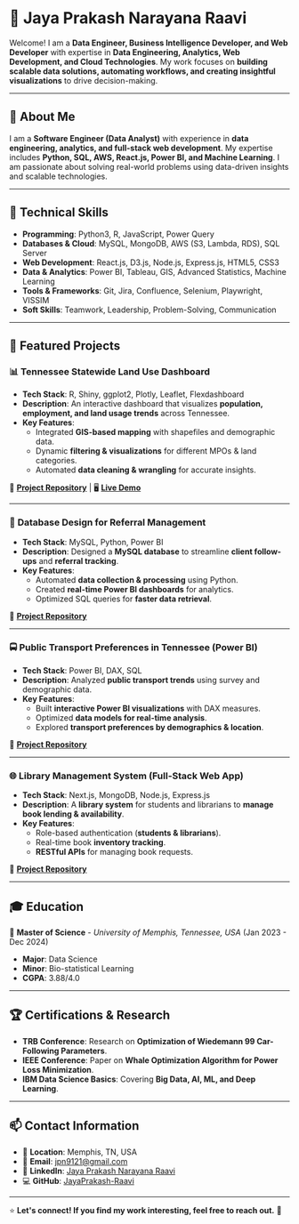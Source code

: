 # 🌟 Jaya Prakash Narayana Raavi

Welcome! I am a **Data Engineer, Business Intelligence Developer, and Web Developer** with expertise in **Data Engineering, Analytics, Web Development, and Cloud Technologies**. My work focuses on **building scalable data solutions, automating workflows, and creating insightful visualizations** to drive decision-making.

---

## 📌 About Me
I am a **Software Engineer (Data Analyst)** with experience in **data engineering, analytics, and full-stack web development**. My expertise includes **Python, SQL, AWS, React.js, Power BI, and Machine Learning**. I am passionate about solving real-world problems using data-driven insights and scalable technologies.

---

## 🚀 Technical Skills
- **Programming**: Python3, R, JavaScript, Power Query
- **Databases & Cloud**: MySQL, MongoDB, AWS (S3, Lambda, RDS), SQL Server
- **Web Development**: React.js, D3.js, Node.js, Express.js, HTML5, CSS3
- **Data & Analytics**: Power BI, Tableau, GIS, Advanced Statistics, Machine Learning
- **Tools & Frameworks**: Git, Jira, Confluence, Selenium, Playwright, VISSIM
- **Soft Skills**: Teamwork, Leadership, Problem-Solving, Communication

---

## 📂 Featured Projects

### 📊 **Tennessee Statewide Land Use Dashboard**
- **Tech Stack**: R, Shiny, ggplot2, Plotly, Leaflet, Flexdashboard
- **Description**: An interactive dashboard that visualizes **population, employment, and land usage trends** across Tennessee.
- **Key Features**:
  - Integrated **GIS-based mapping** with shapefiles and demographic data.
  - Dynamic **filtering & visualizations** for different MPOs & land categories.
  - Automated **data cleaning & wrangling** for accurate insights.

🔗 **[Project Repository](#)** | 🖥 **[Live Demo](#)**

---

### 📌 **Database Design for Referral Management**
- **Tech Stack**: MySQL, Python, Power BI
- **Description**: Designed a **MySQL database** to streamline **client follow-ups** and **referral tracking**.
- **Key Features**:
  - Automated **data collection & processing** using Python.
  - Created **real-time Power BI dashboards** for analytics.
  - Optimized SQL queries for **faster data retrieval**.

🔗 **[Project Repository](#)**

---

### 🚍 **Public Transport Preferences in Tennessee (Power BI)**
- **Tech Stack**: Power BI, DAX, SQL
- **Description**: Analyzed **public transport trends** using survey and demographic data.
- **Key Features**:
  - Built **interactive Power BI visualizations** with DAX measures.
  - Optimized **data models for real-time analysis**.
  - Explored **transport preferences by demographics & location**.

🔗 **[Project Repository](#)**

---

### 🌐 **Library Management System (Full-Stack Web App)**
- **Tech Stack**: Next.js, MongoDB, Node.js, Express.js
- **Description**: A **library system** for students and librarians to **manage book lending & availability**.
- **Key Features**:
  - Role-based authentication (**students & librarians**).
  - Real-time book **inventory tracking**.
  - **RESTful APIs** for managing book requests.

🔗 **[Project Repository](#)**

---

## 🎓 Education
📍 **Master of Science** - *University of Memphis, Tennessee, USA* (Jan 2023 - Dec 2024)  
- **Major**: Data Science  
- **Minor**: Bio-statistical Learning  
- **CGPA**: 3.88/4.0  

---

## 🏆 Certifications & Research
- **TRB Conference**: Research on **Optimization of Wiedemann 99 Car-Following Parameters**.
- **IEEE Conference**: Paper on **Whale Optimization Algorithm for Power Loss Minimization**.
- **IBM Data Science Basics**: Covering **Big Data, AI, ML, and Deep Learning**.

---

## 📫 Contact Information
- 📍 **Location**: Memphis, TN, USA
- 📧 **Email**: [jpn9121@gmail.com](mailto:jpn9121@gmail.com)
- 🔗 **LinkedIn**: [Jaya Prakash Narayana Raavi](https://www.linkedin.com/in/jaya-prakash-narayana-raavi-b6263220a)
- 💻 **GitHub**: [JayaPrakash-Raavi](https://github.com/JayaPrakash-Raavi)

---

⭐ **Let's connect! If you find my work interesting, feel free to reach out.** 🚀
